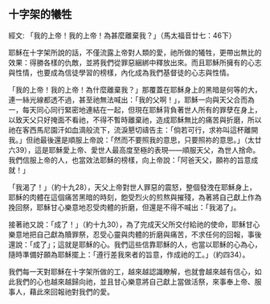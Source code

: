 ## 十字架的犧牲 ##

經文: 「我的上帝！我的上帝！為甚麼離棄我？」（馬太福音廿七：46下）



耶穌在十字架所說的話，不僅流露上帝對人類的愛，祂所做的犧牲，更帶出無比的效果：得勝各樣的仇敵，並將我們從罪惡綑綁中釋放出來。而且耶穌所擁有的心志與性情，也要成為信徒學習的榜樣，內化成為我們基督徒的心志與性情。

「我的上帝！我的上帝！為什麼離棄我？」那覆蓋在耶穌身上的黑暗是何等的大，連一絲光線都透不過，甚至祂無法喊出：「我的父啊！」，耶穌一向與天父合而為一，每天同心同行緊密地連結在一起，但現在耶穌背負著世人所有的罪孽在身上，以致天父只好掩面不看祂，不得不暫時離棄祂，造成耶穌無比的痛苦與折磨，所以祂在客西馬尼園汗如血滴般流下，流淚懇切禱告主：「倘若可行，求祢叫這杯離開我。」但祂最後還是順服上帝說：「然而不要照我的意思，只要照祢的意思。」（太廿六39），這是耶穌愛上帝、愛世人最高度至極的表現——順服天父，為世人捨命。我們信服上帝的人，也當效法耶穌的榜樣，向上帝說：「阿爸天父，願祢的旨意成就！」

「我渴了！」（約十九28），天父上帝對世人罪惡的震怒，整個發洩在耶穌身上，耶穌的肉體在這個痛苦黑暗的時刻，飽受烈火的煎熬與摧殘，為著將自己獻上作為挽回祭，耶穌甘心樂意地忍受肉體的折磨，但還是不得不喊出：「我渴了」。

接著祂又說：「成了！」（約十九30），為了完成天父所交付給祂的使命，耶穌甘心樂意地把自己獻為贖罪祭，忍受心靈與肉體的折磨與痛苦，不求任何的回報，事後還說：「成了」；這就是耶穌的心。我們這些信靠耶穌的人，也當以耶穌的心為心，隨時準備好願為耶穌擺上：「遵行差我來者的旨意，作成祂的工。」（約四34）。

我們每一天對耶穌在十字架所做的工，越來越認識瞭解，也就會越來越有信心，如此我們的心也越來越歸向祂，並且甘心樂意將自己獻上當做活祭，來事奉上帝、服事人，藉此來回報祂對我們的愛。